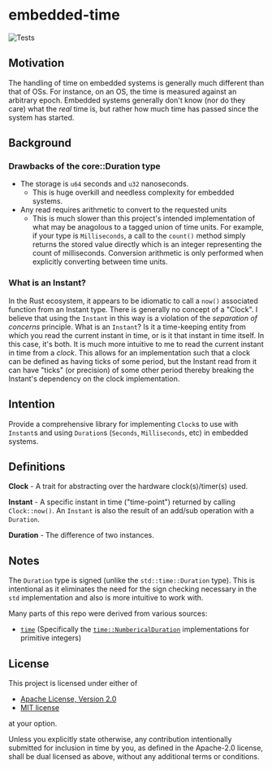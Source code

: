 # embedded-time

![Tests](https://github.com/PTaylor-FluenTech/embedded-time/workflows/Tests/badge.svg)

## Motivation
The handling of time on embedded systems is generally much different than that of OSs. For instance, on an OS, the time is measured against an arbitrary epoch. Embedded systems generally don't know (nor do they care) what the *real* time is, but rather how much time has passed since the system has started.

## Background
### Drawbacks of the core::Duration type
- The storage is `u64` seconds and `u32` nanoseconds.
  - This is huge overkill and needless complexity for embedded systems.
- Any read requires arithmetic to convert to the requested units
  - This is much slower than this project's intended implementation of what may be anagolous to a tagged union of time units. For example, if your type is `Milliseconds`, a call to the `count()` method simply returns the stored value directly which is an integer representing the count of milliseconds. Conversion arithmetic is only performed when explicitly converting between time units.

### What is an Instant?
In the Rust ecosystem, it appears to be idiomatic to call a `now()` associated function from an Instant type. There is generally no concept of a "Clock". I believe that using the `Instant` in this way is a violation of the *separation of concerns* principle. What is an `Instant`? Is it a time-keeping entity from which you read the current instant in time, or is it that instant in time itself. In this case, it's both. It is much more intuitive to me to read the current instant in time from a _clock_. This allows for an implementation such that a clock can be defined as having ticks of some period, but the Instant read from it can have "ticks" (or precision) of some other period thereby breaking the Instant's dependency on the clock implementation.

## Intention
Provide a comprehensive library for implementing `Clock`s to use with `Instant`s and using `Duration`s (`Seconds`, `Milliseconds`, etc) in embedded systems.

## Definitions
**Clock** - A trait for abstracting over the hardware clock(s)/timer(s) used.

**Instant** - A specific instant in time ("time-point") returned by calling `Clock::now()`. An `Instant` is also the result of an add/sub operation with a `Duration`.

**Duration** - The difference of two instances. 

## Notes
The `Duration` type is signed (unlike the `std::time::Duration` type). This is intentional as it eliminates the need for the sign checking necessary in the `std` implementation and also is more intuitive to work with.

Many parts of this repo were derived from various sources:
- [`time`](https://docs.rs/time/latest/time) (Specifically the [`time::NumbericalDuration`](https://docs.rs/time/latest/time/trait.NumericalDuration.html) implementations for primitive integers)

## License
This project is licensed under either of
- [Apache License, Version 2.0](https://github.com/time-rs/time/blob/master/LICENSE-Apache)
- [MIT license](https://github.com/time-rs/time/blob/master/LICENSE-MIT)

at your option.

Unless you explicitly state otherwise, any contribution intentionally submitted for inclusion in time by you, as defined in the Apache-2.0 license, shall be dual licensed as above, without any additional terms or conditions.
